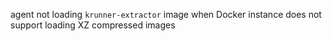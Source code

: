 agent not loading `krunner-extractor` image when Docker instance does not support loading XZ compressed images
